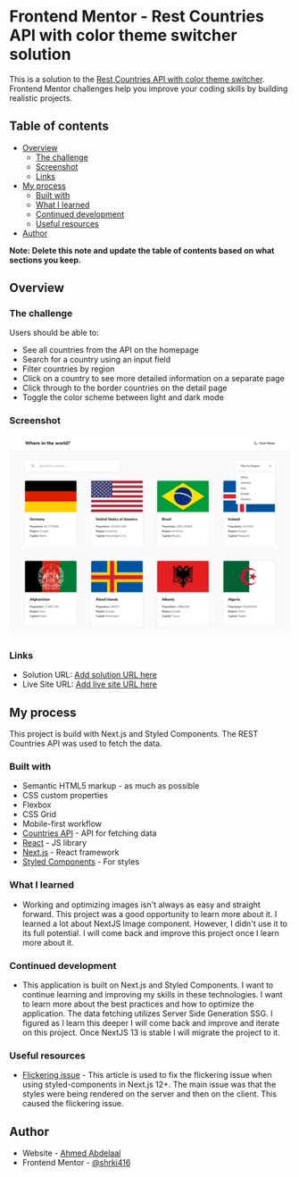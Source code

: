 # Frontend Mentor - Rest Countries API with color theme switcher solution

This is a solution to the [Rest Countries API with color theme switcher](https://www.frontendmentor.io/challenges/rest-countries-api-with-color-theme-switcher-5cacc469fec04111f7b848ca). Frontend Mentor challenges help you improve your coding skills by building realistic projects.

## Table of contents

- [Overview](#overview)
  - [The challenge](#the-challenge)
  - [Screenshot](#screenshot)
  - [Links](#links)
- [My process](#my-process)
  - [Built with](#built-with)
  - [What I learned](#what-i-learned)
  - [Continued development](#continued-development)
  - [Useful resources](#useful-resources)
- [Author](#author)

**Note: Delete this note and update the table of contents based on what sections you keep.**

## Overview

### The challenge

Users should be able to:

- See all countries from the API on the homepage
- Search for a country using an input field
- Filter countries by region
- Click on a country to see more detailed information on a separate page
- Click through to the border countries on the detail page
- Toggle the color scheme between light and dark mode

### Screenshot

![](./public/assets/preview.jpeg)

### Links

- Solution URL: [Add solution URL here](https://www.frontendmentor.io/challenges/dictionary-web-app-h5wwnyuKFL/hub)
- Live Site URL: [Add live site URL here](https://rest-countries-shrki416.vercel.app/)

## My process

This project is build with Next.js and Styled Components. The REST Countries API was used to fetch the data.

### Built with

- Semantic HTML5 markup - as much as possible
- CSS custom properties
- Flexbox
- CSS Grid
- Mobile-first workflow
- [Countries API](https://restcountries.com/) - API for fetching data
- [React](https://reactjs.org/) - JS library
- [Next.js](https://nextjs.org/) - React framework
- [Styled Components](https://styled-components.com/) - For styles

### What I learned

- Working and optimizing images isn't always as easy and straight forward. This project was a good opportunity to learn more about it. I learned a lot about NextJS Image component. However, I didn't use it to its full potential. I will come back and improve this project once I learn more about it.

### Continued development

- This application is built on Next.js and Styled Components. I want to continue learning and improving my skills in these technologies. I want to learn more about the best practices and how to optimize the application. The data fetching utilizes Server Side Generation SSG. I figured as I learn this deeper I will come back and improve and iterate on this project. Once NextJS 13 is stable I will migrate the project to it.

### Useful resources

- [Flickering issue](https://www.stackfive.io/work/nextjs/how-to-fix-styled-components-page-flicker-in-next-js-12) - This article is used to fix the flickering issue when using styled-components in Next.js 12+. The main issue was that the styles were being rendered on the server and then on the client. This caused the flickering issue.

## Author

- Website - [Ahmed Abdelaal](https://aa-dev.io)
- Frontend Mentor - [@shrki416](https://www.frontendmentor.io/profile/shrki416)
